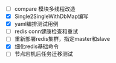- [ ] compare 模块多线程改造
- [X] Single2SingleWithDbMap编写
- [x] yaml编排测试用例
- [ ] redis conn健康检查和重试
- [ ] 重新部署redis集群，指定master和slave
- [X] 细化redis基础命令
- [ ] 节点宕机后任务迁移测试
